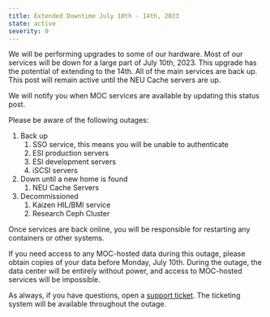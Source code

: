 ```yaml
---
title: Extended Downtime July 10th - 14th, 2023
state: active
severity: 0
---
```


We will be performing upgrades to some of our hardware. Most of our
services will be down for a large part of July 10th, 2023. This upgrade
has the potential of extending to the 14th.  All of the main services are
back up. This post will remain active until the NEU Cache servers are up.

We will notify you when MOC services are available by updating this
status post.

Please be aware of the following outages:

1. Back up
   1. SSO service, this means you will be unable to authenticate
   2. ESI production servers
   3. ESI development servers
   4. iSCSI servers
2. Down until a new home is found
   1. NEU Cache Servers
3. Decommissioned
   1. Kaizen HIL/BMI service
   2. Research Ceph Cluster

Once services are back online, you will be responsible for restarting
any containers or other systems.

If you need access to any MOC-hosted data during this outage, please
obtain copies of your data before Monday, July 10th. During the outage,
the data center will be entirely without power, and access to MOC-hosted
services will be impossible.

As always, if you have questions, open a [support ticket][ticket].
The ticketing system will be available throughout the outage.

[ticket]: https://support.massopen.cloud

